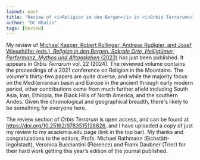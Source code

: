 ```yaml
---
layout: post
title: "Review of <i>Religion in den Bergen</i> in <i>Orbis Terrarum</i>"
author: "DC Whalin"
tags: [Review]
---
```


My review of [Michael Kasper, Robert Rollinger, Andreas Rudigier, and Josef Wiesehöfer (eds.), <i>Religion in den Bergen. Sakrale Orte, Heiligtümer, Performanz, Mythos und Alltagsleben</i> (2023)](https://www.vandenhoeck-ruprecht-verlage.com/themen-entdecken/geschichte/sozial-und-kulturgeschichte/58598/religion-in-den-bergen) has just been published. It appears in <i>Orbis Terrarum</i> vol. 22 (2024). The reviewed volume contains the proceedings of a 2021 conference on Religion in the Mountains. The volume's thirty-two papers are quite diverse, and while the majority focus on the Mediterranean basin and Europe in the ancient through early modern period, other contributions come from much further afield including South Asia, Iran, Ethiopia, the Black Hills of North America, and the southern Andes. Given the chronological and geographical breadth, there's likely to be something for everyone here.

The review section of <i>Orbis Terrarum</i> is open access, and can be found at <https://doi.org/10.25162/9783515138826>, and I have uploaded a copy of just my review to my academia.edu page (link in the top bar). My thanks and congratulations to the editors, Profs. Michael Rathmann (Eichstätt-Ingolstadt), Veronica Bucciantini (Florence) and Frank Daubner (Trier) for their hard work getting this year’s edition of the journal published.
